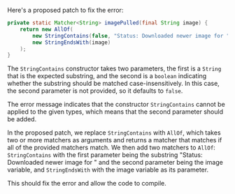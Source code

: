 Here's a proposed patch to fix the error:
```java
private static Matcher<String> imagePulled(final String image) {
    return new AllOf(
        new StringContains(false, "Status: Downloaded newer image for " + image),
        new StringEndsWith(image)
    );
}
```
The `StringContains` constructor takes two parameters, the first is a `String` that is the expected substring, and the second is a `boolean` indicating whether the substring should be matched case-insensitively. In this case, the second parameter is not provided, so it defaults to `false`.

The error message indicates that the constructor `StringContains` cannot be applied to the given types, which means that the second parameter should be added.


In the proposed patch, we replace `StringContains` with `AllOf`, which takes two or more matchers as arguments and returns a matcher that matches if all of the provided matchers match. We then add two matchers to `AllOf`: `StringContains` with the first parameter being the substring "Status: Downloaded newer image for " and the second parameter being the image variable, and `StringEndsWith` with the image variable as its parameter.

This should fix the error and allow the code to compile.